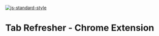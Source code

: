 
[![js-standard-style](https://img.shields.io/badge/code%20style-standard-brightgreen.svg?style=flat)](http://standardjs.com/)

# Tab Refresher - Chrome Extension
